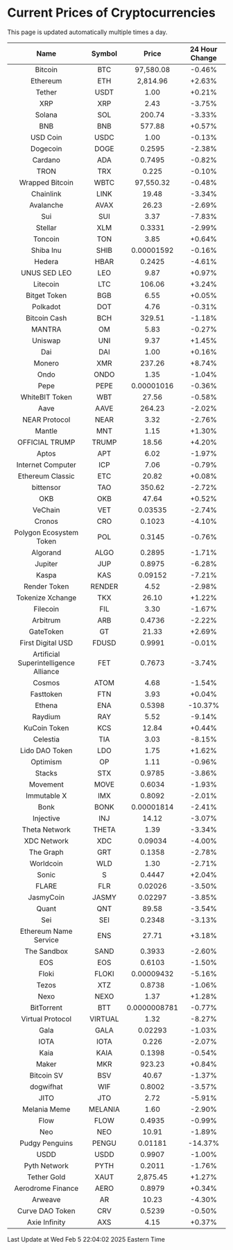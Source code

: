 # Current Prices of Cryptocurrencies
This page is updated automatically multiple times a day.

| Name | Symbol | Price | 24 Hour Change |
| :---: |:---:| :---: | :---: |
| Bitcoin | BTC | 97,580.08 | -0.46% |
| Ethereum | ETH | 2,814.96 | +2.63% |
| Tether | USDT | 1.00 | +0.21% |
| XRP | XRP | 2.43 | -3.75% |
| Solana | SOL | 200.74 | -3.33% |
| BNB | BNB | 577.88 | +0.57% |
| USD Coin | USDC | 1.00 | -0.13% |
| Dogecoin | DOGE | 0.2595 | -2.38% |
| Cardano | ADA | 0.7495 | -0.82% |
| TRON | TRX | 0.225 | -0.10% |
| Wrapped Bitcoin | WBTC | 97,550.32 | -0.48% |
| Chainlink | LINK | 19.48 | -3.34% |
| Avalanche | AVAX | 26.23 | -2.69% |
| Sui | SUI | 3.37 | -7.83% |
| Stellar | XLM | 0.3331 | -2.99% |
| Toncoin | TON | 3.85 | +0.64% |
| Shiba Inu | SHIB | 0.00001592 | -0.16% |
| Hedera | HBAR | 0.2425 | -4.61% |
| UNUS SED LEO | LEO | 9.87 | +0.97% |
| Litecoin | LTC | 106.06 | +3.24% |
| Bitget Token | BGB | 6.55 | +0.05% |
| Polkadot | DOT | 4.76 | -0.31% |
| Bitcoin Cash | BCH | 329.51 | -1.18% |
| MANTRA | OM | 5.83 | -0.27% |
| Uniswap | UNI | 9.37 | +1.45% |
| Dai | DAI | 1.00 | +0.16% |
| Monero | XMR | 237.26 | +8.74% |
| Ondo | ONDO | 1.35 | -1.04% |
| Pepe | PEPE | 0.00001016 | -0.36% |
| WhiteBIT Token | WBT | 27.56 | -0.58% |
| Aave | AAVE | 264.23 | -2.02% |
| NEAR Protocol | NEAR | 3.32 | -2.76% |
| Mantle | MNT | 1.15 | +1.30% |
| OFFICIAL TRUMP | TRUMP | 18.56 | +4.20% |
| Aptos | APT | 6.02 | -1.97% |
| Internet Computer | ICP | 7.06 | -0.79% |
| Ethereum Classic | ETC | 20.82 | +0.08% |
| bittensor | TAO | 350.62 | -2.72% |
| OKB | OKB | 47.64 | +0.52% |
| VeChain | VET | 0.03535 | -2.74% |
| Cronos | CRO | 0.1023 | -4.10% |
| Polygon Ecosystem Token | POL | 0.3145 | -0.76% |
| Algorand | ALGO | 0.2895 | -1.71% |
| Jupiter | JUP | 0.8975 | -6.28% |
| Kaspa | KAS | 0.09152 | -7.21% |
| Render Token | RENDER | 4.52 | -2.98% |
| Tokenize Xchange | TKX | 26.10 | +1.22% |
| Filecoin | FIL | 3.30 | -1.67% |
| Arbitrum | ARB | 0.4736 | -2.22% |
| GateToken | GT | 21.33 | +2.69% |
| First Digital USD | FDUSD | 0.9991 | -0.01% |
| Artificial Superintelligence Alliance | FET | 0.7673 | -3.74% |
| Cosmos | ATOM | 4.68 | -1.54% |
| Fasttoken | FTN | 3.93 | +0.04% |
| Ethena | ENA | 0.5398 | -10.37% |
| Raydium | RAY | 5.52 | -9.14% |
| KuCoin Token | KCS | 12.84 | +0.44% |
| Celestia | TIA | 3.03 | -8.15% |
| Lido DAO Token | LDO | 1.75 | +1.62% |
| Optimism | OP | 1.11 | -0.96% |
| Stacks | STX | 0.9785 | -3.86% |
| Movement | MOVE | 0.6034 | -1.93% |
| Immutable X | IMX | 0.8092 | -2.01% |
| Bonk | BONK | 0.00001814 | -2.41% |
| Injective | INJ | 14.12 | -3.07% |
| Theta Network | THETA | 1.39 | -3.34% |
| XDC Network | XDC | 0.09034 | -4.00% |
| The Graph | GRT | 0.1358 | -2.78% |
| Worldcoin | WLD | 1.30 | -2.71% |
| Sonic | S | 0.4447 | +2.04% |
| FLARE | FLR | 0.02026 | -3.50% |
| JasmyCoin | JASMY | 0.02297 | -3.85% |
| Quant | QNT | 89.58 | -3.54% |
| Sei | SEI | 0.2348 | -3.13% |
| Ethereum Name Service | ENS | 27.71 | +3.18% |
| The Sandbox | SAND | 0.3933 | -2.60% |
| EOS | EOS | 0.6103 | -1.50% |
| Floki | FLOKI | 0.00009432 | -5.16% |
| Tezos | XTZ | 0.8738 | -1.06% |
| Nexo | NEXO | 1.37 | +1.28% |
| BitTorrent | BTT | 0.0000008781 | -0.77% |
| Virtual Protocol | VIRTUAL | 1.32 | -8.27% |
| Gala | GALA | 0.02293 | -1.03% |
| IOTA | IOTA | 0.226 | -2.07% |
| Kaia | KAIA | 0.1398 | -0.54% |
| Maker | MKR | 923.23 | +0.84% |
| Bitcoin SV | BSV | 40.67 | -1.37% |
| dogwifhat | WIF | 0.8002 | -3.57% |
| JITO | JTO | 2.72 | -5.91% |
| Melania Meme | MELANIA | 1.60 | -2.90% |
| Flow | FLOW | 0.4935 | -0.99% |
| Neo | NEO | 10.91 | -1.89% |
| Pudgy Penguins | PENGU | 0.01181 | -14.37% |
| USDD | USDD | 0.9907 | -1.00% |
| Pyth Network | PYTH | 0.2011 | -1.76% |
| Tether Gold | XAUT | 2,875.45 | +1.27% |
| Aerodrome Finance | AERO | 0.8979 | +0.34% |
| Arweave | AR | 10.23 | -4.30% |
| Curve DAO Token | CRV | 0.5239 | -0.50% |
| Axie Infinity | AXS | 4.15 | +0.37% |

Last Update at Wed Feb  5 22:04:02 2025 Eastern Time